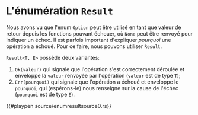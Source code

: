 # L'énumération `Result`

Nous avons vu que l'enum `Option` peut être utilisé en tant que valeur de retour depuis les fonctions pouvant échouer, où `None` peut être renvoyé pour indiquer un échec. Il est parfois important d'expliquer *pourquoi* une opération a échoué. Pour ce faire, nous pouvons utiliser `Result`.

`Result<T, E>` possède deux variantes:

1. `Ok(valeur)` qui signale que l'opération s'est correctement déroulée et enveloppe la `valeur` renvoyée par l'opération (`valeur` est de type `T`);
2. `Err(pourquoi)` qui signale que l'opération a échoué et enveloppe le `pourquoi`, qui (espérons-le) nous renseigne sur la cause de l'échec (`pourquoi` est de type `E`).

{{#playpen source/enumresultsource0.rs}}
